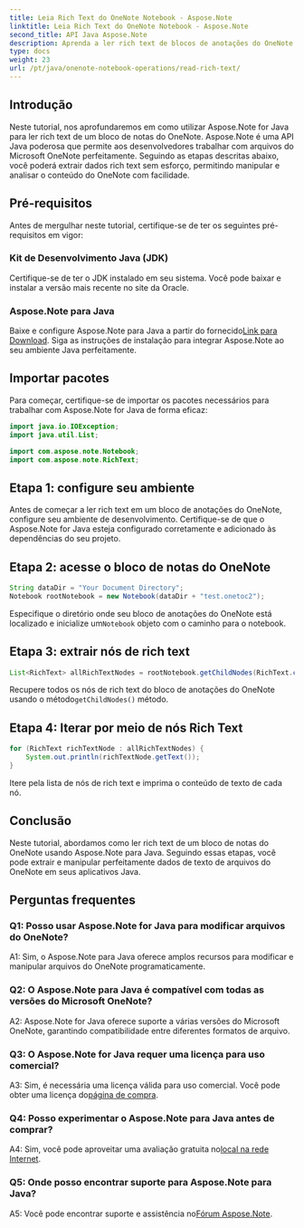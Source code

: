 ```yaml
---
title: Leia Rich Text do OneNote Notebook - Aspose.Note
linktitle: Leia Rich Text do OneNote Notebook - Aspose.Note
second_title: API Java Aspose.Note
description: Aprenda a ler rich text de blocos de anotações do OneNote usando Aspose.Note para Java. Aprimore seus aplicativos Java com integração perfeita com o OneNote.
type: docs
weight: 23
url: /pt/java/onenote-notebook-operations/read-rich-text/
---
```

## Introdução

Neste tutorial, nos aprofundaremos em como utilizar Aspose.Note for Java para ler rich text de um bloco de notas do OneNote. Aspose.Note é uma API Java poderosa que permite aos desenvolvedores trabalhar com arquivos do Microsoft OneNote perfeitamente. Seguindo as etapas descritas abaixo, você poderá extrair dados rich text sem esforço, permitindo manipular e analisar o conteúdo do OneNote com facilidade.

## Pré-requisitos

Antes de mergulhar neste tutorial, certifique-se de ter os seguintes pré-requisitos em vigor:

### Kit de Desenvolvimento Java (JDK)

Certifique-se de ter o JDK instalado em seu sistema. Você pode baixar e instalar a versão mais recente no site da Oracle.

### Aspose.Note para Java

 Baixe e configure Aspose.Note para Java a partir do fornecido[Link para Download](https://releases.aspose.com/note/java/). Siga as instruções de instalação para integrar Aspose.Note ao seu ambiente Java perfeitamente.

## Importar pacotes

Para começar, certifique-se de importar os pacotes necessários para trabalhar com Aspose.Note for Java de forma eficaz:

```java
import java.io.IOException;
import java.util.List;

import com.aspose.note.Notebook;
import com.aspose.note.RichText;
```

## Etapa 1: configure seu ambiente

Antes de começar a ler rich text em um bloco de anotações do OneNote, configure seu ambiente de desenvolvimento. Certifique-se de que o Aspose.Note for Java esteja configurado corretamente e adicionado às dependências do seu projeto.

## Etapa 2: acesse o bloco de notas do OneNote

```java
String dataDir = "Your Document Directory";
Notebook rootNotebook = new Notebook(dataDir + "test.onetoc2");
```

 Especifique o diretório onde seu bloco de anotações do OneNote está localizado e inicialize um`Notebook` objeto com o caminho para o notebook.

## Etapa 3: extrair nós de rich text

```java
List<RichText> allRichTextNodes = rootNotebook.getChildNodes(RichText.class);
```

 Recupere todos os nós de rich text do bloco de anotações do OneNote usando o método`getChildNodes()` método.

## Etapa 4: Iterar por meio de nós Rich Text

```java
for (RichText richTextNode : allRichTextNodes) {
    System.out.println(richTextNode.getText());
}
```

Itere pela lista de nós de rich text e imprima o conteúdo de texto de cada nó.

## Conclusão

Neste tutorial, abordamos como ler rich text de um bloco de notas do OneNote usando Aspose.Note para Java. Seguindo essas etapas, você pode extrair e manipular perfeitamente dados de texto de arquivos do OneNote em seus aplicativos Java.

## Perguntas frequentes

### Q1: Posso usar Aspose.Note for Java para modificar arquivos do OneNote?

A1: Sim, o Aspose.Note para Java oferece amplos recursos para modificar e manipular arquivos do OneNote programaticamente.

### Q2: O Aspose.Note para Java é compatível com todas as versões do Microsoft OneNote?

A2: Aspose.Note for Java oferece suporte a várias versões do Microsoft OneNote, garantindo compatibilidade entre diferentes formatos de arquivo.

### Q3: O Aspose.Note for Java requer uma licença para uso comercial?

 A3: Sim, é necessária uma licença válida para uso comercial. Você pode obter uma licença do[página de compra](https://purchase.aspose.com/buy).

### Q4: Posso experimentar o Aspose.Note para Java antes de comprar?

 A4: Sim, você pode aproveitar uma avaliação gratuita no[local na rede Internet](https://releases.aspose.com/).

### Q5: Onde posso encontrar suporte para Aspose.Note para Java?

 A5: Você pode encontrar suporte e assistência no[Fórum Aspose.Note](https://forum.aspose.com/c/note/28).